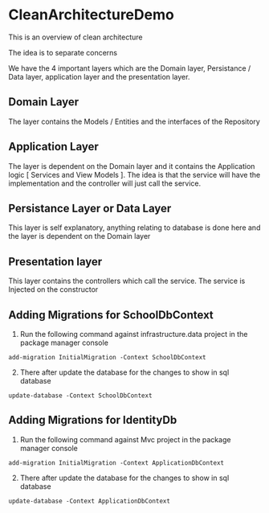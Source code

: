 # CleanArchitectureDemo
This is an overview of clean architecture

The idea is to separate concerns

We have the 4 important layers which are the Domain layer, Persistance / Data layer, application layer and the presentation layer.

## Domain Layer
The layer contains the Models / Entities and the interfaces of the Repository

## Application Layer
The layer is dependent on the Domain layer and it contains the Application logic
[ Services and View Models ]. The idea is that the service will have the implementation and the controller will just call the service.

## Persistance Layer or Data Layer
This layer is self explanatory, anything relating to database is done here and the layer is dependent on the Domain layer

## Presentation layer
This layer contains the controllers which call the service. The service is Injected on the constructor 

## Adding Migrations for SchoolDbContext
1. Run the following command against infrastructure.data project in the package manager console
```
add-migration InitialMigration -Context SchoolDbContext
```

2. There after update the database for the changes to show in sql database
```
update-database -Context SchoolDbContext
```

## Adding Migrations for IdentityDb
1. Run the following command against Mvc project in the package manager console
```
add-migration InitialMigration -Context ApplicationDbContext
```

2. There after update the database for the changes to show in sql database
```
update-database -Context ApplicationDbContext
```

